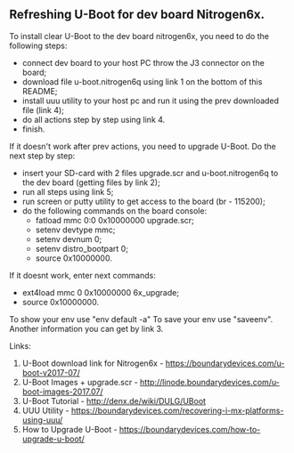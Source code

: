 Refreshing U-Boot for dev board Nitrogen6x.
-------------------------------------------

To install clear U-Boot to the dev board nitrogen6x, you need to do the following steps:

  - connect dev board to your host PC throw the J3 connector on the board;
  - download file u-boot.nitrogen6q using link 1 on the bottom of this README;
  - install uuu utility to your host pc and run it using the prev downloaded file (link 4);
  - do all actions step by step using link 4.
  - finish.

If it doesn't work after prev actions, you need to upgrade U-Boot.
Do the next step by step:

  - insert your SD-card with 2 files upgrade.scr and u-boot.nitrogen6q to the dev board (getting files by link 2);
  - run all steps using link 5;
  - run screen or putty utility to get access to the board (br - 115200);  
  - do the following commands on the board console:
    - fatload mmc 0:0 0x10000000 upgrade.scr;
    - setenv devtype mmc;
    - setenv devnum 0;
    - setenv distro_bootpart 0;
    - source 0x10000000.
    
If it doesnt work, enter next commands:

  - ext4load mmc 0 0x10000000 6x_upgrade;
  - source 0x10000000.
  
To show your env use "env default -a"
To save your env use "saveenv".  
Another information you can get by link 3.

Links:

1. U-Boot download link for Nitrogen6x - https://boundarydevices.com/u-boot-v2017-07/
2. U-Boot Images + upgrade.scr - http://linode.boundarydevices.com/u-boot-images-2017.07/
3. U-Boot Tutorial - http://denx.de/wiki/DULG/UBoot
4. UUU Utility - https://boundarydevices.com/recovering-i-mx-platforms-using-uuu/
5. How to Upgrade U-Boot - https://boundarydevices.com/how-to-upgrade-u-boot/
